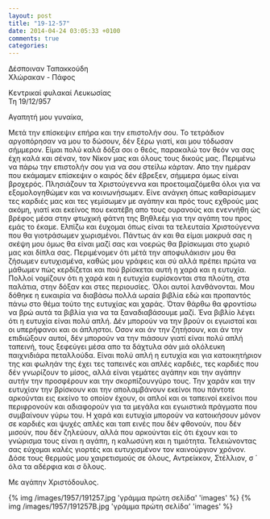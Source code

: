 ```yaml
---
layout: post
title: "19-12-57"
date: 2014-04-24 03:05:33 +0100
comments: true
categories:
---
```


Δέσποιναν Ταπακκούδη<br/>
Χλώρακαν - Πάφος

Κεντρικαί φυλακαί Λευκωσίας<br/>
Τη 19/12/957

Αγαπητή μου γυναίκα,

Μετά την επίσκεψιν επήρα και την επιστολήν σου. Το τετράδιον αργοπόρησαν να μου το δώσουν, δέν ξέρω γιατί, και μου τόδωσαν σήμμερον. Είμαι πολύ καλά δόξα σοι ο θεός, παρακαλώ τον θεόν να σας έχη καλά και σέναν, τον Νίκον μας και όλους τους δικούς μας. Περιμένω να πάρω την επιστολήν σου για να σου στείλω κάρταν. Απο την ημέραν που εκάμαμεν επίσκεψιν ο καιρός δέν έβρεξεν, σήμμερα όμως είναι βροχερός. Πλησιάζουν τα Χριστούγεννα και προετοιμαζόμεθα όλοι για να εξομολογηθώμεν και να κοινωνήσωμεν. Είνε ανάγκη όπως καθαρίσωμεν τες καρδιές μας και τες γεμίσωμεν με αγάπην και πρός τους εχθρούς μας ακόμη, γιατί και εκείνος που εκατέβη απο τους ουρανούς και ενεννήθη ώς βρέφος μέσα στην φτωχική φάτνη της Βηθλεέμ για την αγάπη του προς εμάς το έκαμε. Ελπίζω και έυχομαι όπως είναι τα τελευταία Χριστούγεννα που θα γιοτράσωμεν χωρισμένοι. Πάντως άν και θα είμαι μακρυά σας η σκέψη μου όμως θα είναι μαζί σας και νοερώς θα βρίσκωμαι στο χωριό μας και δίπλα σας. Περιμένομεν ότι μέτά την αποφυλάκισιν μου θα ζήσωμεν ευτυχισμένα, καθώς μου γράφεις και σύ αλλά πρέπει πρώτα να μάθωμεν πώς κερδίζεται και πού βρίσκεται αυτή η χαρά και η ευτυχία. Πολλοί νομίζουν ότι η χαρά και η ευτυχία ευρίσκονται στα πλούτη, στα παλάτια, στην δόξαν και στες περιουσίες. Όλοι αυτοί λανθάνονται. Μου δόθηκε η ευκαιρία να διαβάσω πολλά ωραία βιβλία εδώ και προπαντός πάνω στο θέμα τούτο της ευτυχίας και χαράς. Όταν θάρθω θα φροντίσω να βρώ αυτά τα βιβλία για να τα ξαναδιαβάσουμε μαζί. Ένα βιβλίο λέγει ότι η ευτυχία είναι πολύ απλή. Δέν μπορούν να την βρούν οι εγωισταί και οι υπερήφανοι και οι άπληστοι.  ́Οσον και άν την ζητήσουν, και άν την επιδιώξουν αυτοί, δέν μπορούν να την πιάσουν γιατί είναι πολύ απλή ταπεινή, τους ξεφεύγει μέσα απο τα δάχτυλα σάν μιά ολόλευκη παιχνιδιάρα πεταλλούδα. Είναι πολύ απλή η ευτυχία και για κατοικητήριον της και φωληάν της έχει τες ταπεινές και απλές καρδιές, τες καρδιές που δέν γνωρίζουν το μίσος, αλλά είναι γεμάτες αγάπην και την αγάπην αυτήν την προσφέρουν και την σκορπίζουνγύρο τους. Την χαράν και την ευτυχίαν την βρίσκουν και την απολαμβάνουν εκείνοι που πάντοτε αρκούνται εις εκείνο το οποίον έχουν, οι απλοί και οι ταπεινοί εκείνοι που περιφρονούν και αδιαφορούν για τα μεγάλα και εγωιστικά πράγματα που συμβαίνουν γύρω του. Η χαρά και ευτυχία μπορούν να κατοικήσουν μόνον σε καρδιές και ψυχές απλές και ταπ εινές που δέν φθονούν, που δέν μισούν, που δέν ζηλεύουν, αλλά που αρκούνται είς ότι έχουν και το γνώρισμα τους είναι η αγάπη, η καλωσύνη και η τιμιότητα. Τελειώνοντας σας εύχομαι καλές γιορτές και ευτυχισμένον τον καινούργιον χρόνον. Δόσε τους θερμούς μου χαιρετισμούς σε όλους, Αντρείκκον, Στέλλιον, σ ́ όλα τα αδέρφια και σ ́όλους.

Με αγάπην Χριστόδουλος.

{% img /images/1957/191257.jpg 'γράμμα πρώτη σελίδα' 'images' %}
{% img /images/1957/191257B.jpg 'γράμμα πρώτη σελίδα' 'images' %}
